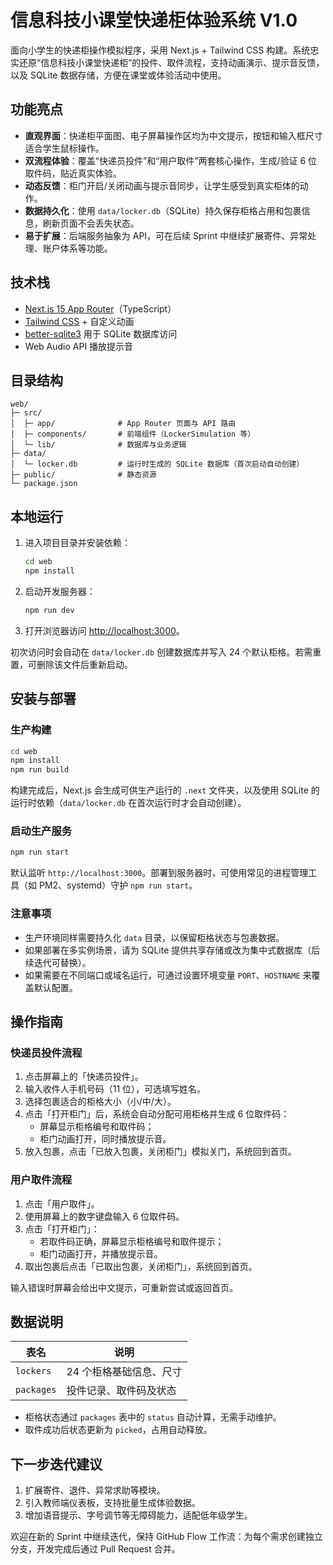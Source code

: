 # 信息科技小课堂快递柜体验系统 V1.0

面向小学生的快递柜操作模拟程序，采用 Next.js + Tailwind CSS 构建。系统忠实还原“信息科技小课堂快递柜”的投件、取件流程，支持动画演示、提示音反馈，以及 SQLite 数据存储，方便在课堂或体验活动中使用。

## 功能亮点

- **直观界面**：快递柜平面图、电子屏幕操作区均为中文提示，按钮和输入框尺寸适合学生鼠标操作。
- **双流程体验**：覆盖“快递员投件”和“用户取件”两套核心操作，生成/验证 6 位取件码，贴近真实体验。
- **动态反馈**：柜门开启/关闭动画与提示音同步，让学生感受到真实柜体的动作。
- **数据持久化**：使用 `data/locker.db`（SQLite）持久保存柜格占用和包裹信息，刷新页面不会丢失状态。
- **易于扩展**：后端服务抽象为 API，可在后续 Sprint 中继续扩展寄件、异常处理、账户体系等功能。

## 技术栈

- [Next.js 15 App Router](https://nextjs.org/)（TypeScript）
- [Tailwind CSS](https://tailwindcss.com/) + 自定义动画
- [better-sqlite3](https://github.com/WiseLibs/better-sqlite3) 用于 SQLite 数据库访问
- Web Audio API 播放提示音

## 目录结构

```
web/
├─ src/
│  ├─ app/              # App Router 页面与 API 路由
│  ├─ components/       # 前端组件（LockerSimulation 等）
│  └─ lib/              # 数据库与业务逻辑
├─ data/
│  └─ locker.db         # 运行时生成的 SQLite 数据库（首次启动自动创建）
├─ public/              # 静态资源
└─ package.json
```

## 本地运行

1. 进入项目目录并安装依赖：
   ```bash
   cd web
   npm install
   ```
2. 启动开发服务器：
   ```bash
   npm run dev
   ```
3. 打开浏览器访问 [http://localhost:3000](http://localhost:3000)。

初次访问时会自动在 `data/locker.db` 创建数据库并写入 24 个默认柜格。若需重置，可删除该文件后重新启动。

## 安装与部署

### 生产构建

```bash
cd web
npm install
npm run build
```

构建完成后，Next.js 会生成可供生产运行的 `.next` 文件夹，以及使用 SQLite 的运行时依赖（`data/locker.db` 在首次运行时才会自动创建）。

### 启动生产服务

```bash
npm run start
```

默认监听 `http://localhost:3000`。部署到服务器时，可使用常见的进程管理工具（如 PM2、systemd）守护 `npm run start`。

### 注意事项

- 生产环境同样需要持久化 `data` 目录，以保留柜格状态与包裹数据。
- 如果部署在多实例场景，请为 SQLite 提供共享存储或改为集中式数据库（后续迭代可替换）。
- 如果需要在不同端口或域名运行，可通过设置环境变量 `PORT`、`HOSTNAME` 来覆盖默认配置。

## 操作指南

### 快递员投件流程

1. 点击屏幕上的「快递员投件」。
2. 输入收件人手机号码（11 位），可选填写姓名。
3. 选择包裹适合的柜格大小（小/中/大）。
4. 点击「打开柜门」后，系统会自动分配可用柜格并生成 6 位取件码：
   - 屏幕显示柜格编号和取件码；
   - 柜门动画打开，同时播放提示音。
5. 放入包裹，点击「已放入包裹，关闭柜门」模拟关门，系统回到首页。

### 用户取件流程

1. 点击「用户取件」。
2. 使用屏幕上的数字键盘输入 6 位取件码。
3. 点击「打开柜门」：
   - 若取件码正确，屏幕显示柜格编号和取件提示；
   - 柜门动画打开，并播放提示音。
4. 取出包裹后点击「已取出包裹，关闭柜门」，系统回到首页。

输入错误时屏幕会给出中文提示，可重新尝试或返回首页。

## 数据说明

| 表名       | 说明                     |
| ---------- | ------------------------ |
| `lockers`  | 24 个柜格基础信息、尺寸 |
| `packages` | 投件记录、取件码及状态  |

- 柜格状态通过 `packages` 表中的 `status` 自动计算，无需手动维护。
- 取件成功后状态更新为 `picked`，占用自动释放。

## 下一步迭代建议

1. 扩展寄件、退件、异常求助等模块。
2. 引入教师端仪表板，支持批量生成体验数据。
3. 增加语音提示、字号调节等无障碍能力，适配低年级学生。

欢迎在新的 Sprint 中继续迭代，保持 GitHub Flow 工作流：为每个需求创建独立分支，开发完成后通过 Pull Request 合并。

